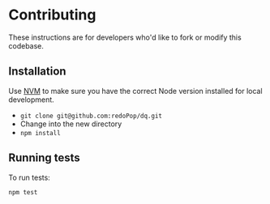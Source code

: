 # Contributing

These instructions are for developers who'd like to fork or modify this codebase.

## Installation

Use [NVM](https://github.com/creationix/nvm) to make sure you have the correct Node version installed for local development.

* `git clone git@github.com:redoPop/dq.git`
* Change into the new directory
* `npm install`

## Running tests

To run tests:

```
npm test
```
